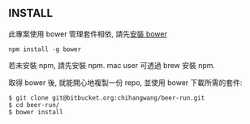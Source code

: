 INSTALL
-------

此專案使用 bower 管理套件相依, 請先[安裝 bower](https://github.com/bower/bower#installing-bower)

` npm install -g bower `

若未安裝 npm, 請先安裝 npm. mac user 可透過 brew 安裝 npm.

取得 bower 後, 就能開心地複製一份 repo, 並使用 bower 下載所需的套件:

````
$ git clone git@bitbucket.org:chihangwang/beer-run.git
$ cd beer-run/
$ bower install
````

